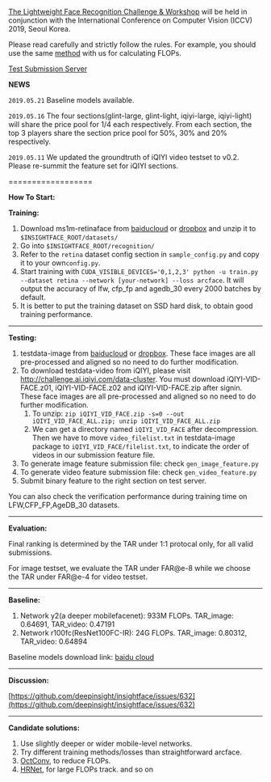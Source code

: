[The Lightweight Face Recognition Challenge & Workshop](https://ibug.doc.ic.ac.uk/resources/lightweight-face-recognition-challenge-workshop/) will be held in conjunction with the International Conference on Computer Vision (ICCV) 2019, Seoul Korea. 

Please read carefully and strictly follow the rules. For example, you should use the same [method](https://github.com/deepinsight/insightface/blob/master/common/flops_counter.py) with us for calculating FLOPs.

[Test Submission Server](http://www.insightface-challenge.com/overview) 

**NEWS**

``2019.05.21`` Baseline models available.

``2019.05.16`` The four sections(glint-large, glint-light, iqiyi-large, iqiyi-light) will share the price pool for 1/4 each respectively. From each section, the top 3 players share the section price pool for 50%, 30% and 20% respectively.

``2019.05.11`` We updated the groundtruth of iQIYI video testset to v0.2. Please re-summit the feature set for iQIYI sections.



==================

**How To Start:**

**Training:**

1. Download ms1m-retinaface from [baiducloud](https://pan.baidu.com/s/1rQxJ3drqm_071vpxBtp98A) or [dropbox](https://www.dropbox.com/s/ev5ezzcz79p2hge/ms1m-retinaface-t1.zip?dl=0) and unzip it to `$INSIGHTFACE_ROOT/datasets/`
2. Go into `$INSIGHTFACE_ROOT/recognition/`
3. Refer to the `retina` dataset config section in `sample_config.py` and copy it to your own`config.py`.
4. Start training with `CUDA_VISIBLE_DEVICES='0,1,2,3' python -u train.py --dataset retina --network [your-network] --loss arcface`. It will output the accuracy of lfw, cfp_fp and agedb_30 every 2000 batches by default.
5. It is better to put the training dataset on SSD hard disk, to obtain good training performance.

------------------

**Testing:**

1. testdata-image from [baiducloud](https://pan.baidu.com/s/1UKUYsRfVTSzj1tfU3BVFrw) or [dropbox](https://www.dropbox.com/s/r5y6xt754m36rh8/iccv19-challenge-data-v1.zip?dl=0). These face images are all pre-processed and aligned so no need to do further modification.
2. To download testdata-video from iQIYI, please visit <http://challenge.ai.iqiyi.com/data-cluster>. You must download iQIYI-VID-FACE.z01, iQIYI-VID-FACE.z02 and iQIYI-VID-FACE.zip after signin. These face images are all pre-processed and aligned so no need to do further modification.
   1. To unzip: ``zip iQIYI_VID_FACE.zip -s=0 --out iQIYI_VID_FACE_ALL.zip; unzip iQIYI_VID_FACE_ALL.zip``
   2. We can get a directory named ``iQIYI_VID_FACE`` after decompression. Then we have to move ``video_filelist.txt`` in testdata-image package to ``iQIYI_VID_FACE/filelist.txt``, to indicate the order of videos in our submission feature file.
3. To generate image feature submission file: check ``gen_image_feature.py``
4. To generate video feature submission file: check ``gen_video_feature.py``
5. Submit binary feature to the right section on test server.

You can also check the verification performance during training time on LFW,CFP_FP,AgeDB_30 datasets.

------------------

**Evaluation:**

Final ranking is determined by the TAR under 1:1 protocal only, for all valid submissions. 

For image testset, we evaluate the TAR under FAR@e-8 while we choose the TAR under FAR@e-4 for video testset.

------------------

**Baseline:**

1. Network y2(a deeper mobilefacenet): 933M FLOPs. TAR_image: 0.64691, TAR_video: 0.47191
2. Network r100fc(ResNet100FC-IR): 24G FLOPs. TAR_image: 0.80312, TAR_video: 0.64894

Baseline models download link: [baidu cloud](https://pan.baidu.com/s/1Em0ZFnefSoTsZoTd-9m8Nw)

------------------

**Discussion:**

[https://github.com/deepinsight/insightface/issues/632](https://github.com/deepinsight/insightface/issues/632)



------------------

**Candidate solutions:**

1. Use slightly deeper or wider mobile-level networks.
2. Try different training methods/losses than straightforward arcface.
3. [OctConv](https://arxiv.org/abs/1904.05049), to reduce FLOPs.
4. [HRNet](https://arxiv.org/abs/1904.04514), for large FLOPs track.
and so on
